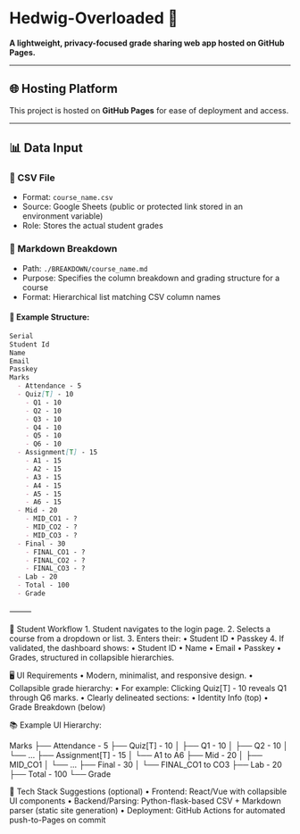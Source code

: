 # Hedwig-Overloaded 🦉
**A lightweight, privacy-focused grade sharing web app hosted on GitHub Pages.**

---

## 🌐 Hosting Platform
This project is hosted on **GitHub Pages** for ease of deployment and access.

---

## 📊 Data Input

### 🔹 CSV File
- Format: `course_name.csv`
- Source: Google Sheets (public or protected link stored in an environment variable)
- Role: Stores the actual student grades

### 🔹 Markdown Breakdown
- Path: `./BREAKDOWN/course_name.md`
- Purpose: Specifies the column breakdown and grading structure for a course
- Format: Hierarchical list matching CSV column names

#### 📝 Example Structure:
```markdown
Serial
Student Id
Name
Email
Passkey
Marks
  - Attendance - 5
  - Quiz[T] - 10
    - Q1 - 10
    - Q2 - 10
    - Q3 - 10
    - Q4 - 10
    - Q5 - 10
    - Q6 - 10
  - Assignment[T] - 15
    - A1 - 15
    - A2 - 15
    - A3 - 15
    - A4 - 15
    - A5 - 15
    - A6 - 15
  - Mid - 20
    - MID_CO1 - ?
    - MID_CO2 - ?
    - MID_CO3 - ?
  - Final - 30
    - FINAL_CO1 - ?
    - FINAL_CO2 - ?
    - FINAL_CO3 - ?
  - Lab - 20
  - Total - 100
  - Grade
```
⸻

🔐 Student Workflow
	1.	Student navigates to the login page.
	2.	Selects a course from a dropdown or list.
	3.	Enters their:
	•	Student ID
	•	Passkey
	4.	If validated, the dashboard shows:
	•	Student ID
	•	Name
	•	Email
	•	Passkey
	•	Grades, structured in collapsible hierarchies.


🖥️ UI Requirements
	•	Modern, minimalist, and responsive design.
	•	Collapsible grade hierarchy:
	•	For example: Clicking Quiz[T] - 10 reveals Q1 through Q6 marks.
	•	Clearly delineated sections:
	•	Identity Info (top)
	•	Grade Breakdown (below)

📚 Example UI Hierarchy:

Marks
├── Attendance - 5
├── Quiz[T] - 10
│   ├── Q1 - 10
│   ├── Q2 - 10
│   └── ...
├── Assignment[T] - 15
│   └── A1 to A6
├── Mid - 20
│   ├── MID_CO1
│   └── ...
├── Final - 30
│   └── FINAL_CO1 to CO3
├── Lab - 20
├── Total - 100
└── Grade



🧩 Tech Stack Suggestions (optional)
	•	Frontend: React/Vue with collapsible UI components
	•	Backend/Parsing: Python-flask-based CSV + Markdown parser (static site generation)
	•	Deployment: GitHub Actions for automated push-to-Pages on commit
